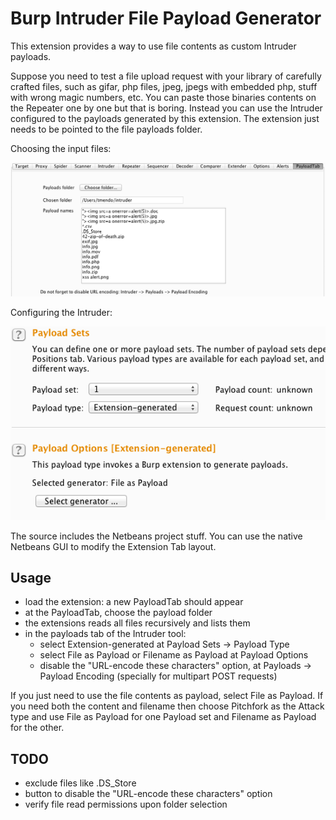 Burp Intruder File Payload Generator
========
This extension provides a way to use file contents as custom Intruder payloads.

Suppose you need to test a file upload request with your library of carefully crafted files, such as gifar, php files, jpeg, jpegs with embedded php, stuff with wrong magic numbers, etc. You can paste those binaries contents on the Repeater one by one but that is boring.
Instead you can use the Intruder configured to the payloads generated by this extension. The extension just needs to be pointed to the file payloads folder.

Choosing the input files:

![Extension Tab](/img/BurpIntruderFilePayload.png?raw=true "Extension Tab")


Configuring the Intruder:

![Intruder payload](/img/BurpIntruderFilePayload2.png?raw=true "Intruder payload")


The source includes the Netbeans project stuff. You can use the native Netbeans GUI to modify the Extension Tab layout.


Usage
------
* load the extension: a new PayloadTab should appear
* at the PayloadTab, choose the payload folder
 * the extensions reads all files recursively and lists them
* in the payloads tab of the Intruder tool:
  * select Extension-generated at Payload Sets -> Payload Type
  * select File as Payload or Filename as Payload at Payload Options
  * disable the "URL-encode these characters" option, at Payloads -> Payload Encoding (specially for multipart POST requests)
  
If you just need to use the file contents as payload, select File as Payload. 
If you need both the content and filename then choose Pitchfork as the Attack type and use File as Payload for one Payload set and Filename as Payload for the other.


TODO
------
* exclude files like .DS_Store
* button to disable the "URL-encode these characters" option
* verify file read permissions upon folder selection